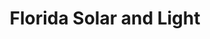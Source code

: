 ---
title: "Florida Solar and Light"
url: /boca-raton/florida-solar-and-light/
shop: supermarket
---